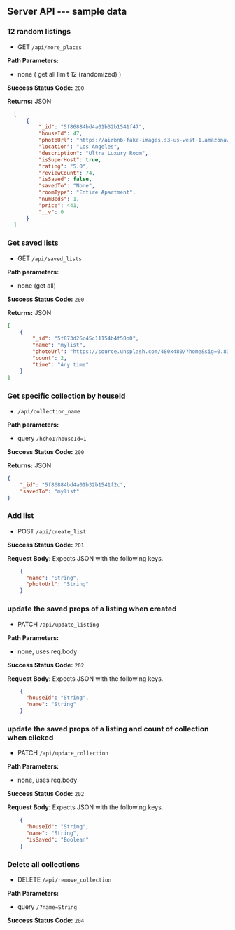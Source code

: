 ## Server API --- sample data



### 12 random listings
  * GET `/api/more_places`

**Path Parameters:**
  * none ( get all limit 12 (randomized) )

**Success Status Code:** `200`

**Returns:** JSON

```json (12 objects, reduced to 1 to save space)
  [
      {
          "_id": "5f86884bd4a01b32b1541f47",
          "houseId": 47,
          "photoUrl": "https://airbnb-fake-images.s3-us-west-1.amazonaws.com/img-48.jpg",
          "location": "Los Angeles",
          "description": "Ultra Luxury Room",
          "isSuperHost": true,
          "rating": "5.0",
          "reviewCount": 74,
          "isSaved": false,
          "savedTo": "None",
          "roomType": "Entire Apartment",
          "numBeds": 1,
          "price": 441,
          "__v": 0
      }
  ]
```



### Get saved lists
  * GET `/api/saved_lists`

**Path parameters:**
  * none (get all)

**Success Status Code:** `200`

**Returns:** JSON

```json (list of list objects)
[
    {
        "_id": "5f873d26c45c11154b4f50b0",
        "name": "mylist",
        "photoUrl": "https://source.unsplash.com/480x480/?home&sig=0.8394293199360257",
        "count": 2,
        "time": "Any time"
    }
]
```



### Get specific collection by houseId
  * `/api/collection_name`

**Path parameters:**
  * query `/hcho1?houseId=1`

**Success Status Code:** `200`

**Returns:** JSON

```json (object with info)
{
    "_id": "5f86884bd4a01b32b1541f2c",
    "savedTo": "mylist"
}
```



### Add list
  * POST `/api/create_list`

**Success Status Code:** `201`

**Request Body**: Expects JSON with the following keys.

```json
    {
      "name": "String",
      "photoUrl": "String"
    }
```



### update the saved props of a listing when created
  * PATCH `/api/update_listing`

**Path Parameters:**
  * none, uses req.body

**Success Status Code:** `202`

**Request Body**: Expects JSON with the following keys.

```json
    {
      "houseId": "String",
      "name": "String"
    }
```



### update the saved props of a listing and count of collection when clicked
  * PATCH `/api/update_collection`

**Path Parameters:**
  * none, uses req.body

**Success Status Code:** `202`

**Request Body**: Expects JSON with the following keys.

```json
    {
      "houseId": "String",
      "name": "String",
      "isSaved": "Boolean"
    }
```



### Delete all collections
  * DELETE `/api/remove_collection`

**Path Parameters:**
  * query `/?name=String`

**Success Status Code:** `204`